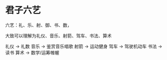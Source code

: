 # 君子六艺

六艺：礼、乐、射、御、书、数，

大致可以理解为礼仪、音乐、射箭、驾车、书法、算术

礼仪 -> 礼数
音乐 -> 鉴赏音乐唱歌
射箭 -> 运动健身
驾车 -> 驾驶机动车
书法 -> 读书
算术 -> 数学/运筹帷幄
